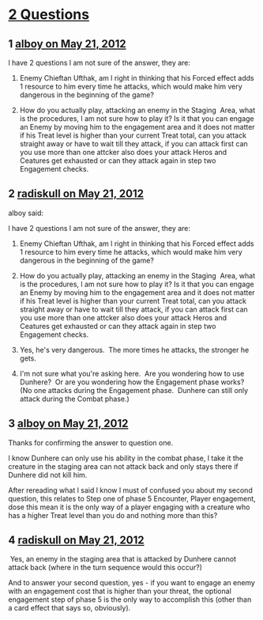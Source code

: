 # [2 Questions](https://community.fantasyflightgames.com/topic/64890-2-questions/)

## 1 [alboy on May 21, 2012](https://community.fantasyflightgames.com/topic/64890-2-questions/?do=findComment&comment=633816)

l have 2 questions l am not sure of the answer, they are:

1) Enemy Chieftan Ufthak, am l right in thinking that his Forced effect adds 1 resource to him every time he attacks, which would make him very dangerous in the beginning of the game?

2) How do you actually play, attacking an enemy in the Staging  Area, what is the procedures, l am not sure how to play it? Is it that you can engage an Enemy by moving him to the engagement area and it does not matter if his Treat level is higher than your current Treat total, can you attack straight away or have to wait till they attack, if you can attack first can you use more than one attcker also does your attack Heros and Ceatures get exhausted or can they attack again in step two Engagement checks.

## 2 [radiskull on May 21, 2012](https://community.fantasyflightgames.com/topic/64890-2-questions/?do=findComment&comment=633863)

alboy said:

l have 2 questions l am not sure of the answer, they are:

1) Enemy Chieftan Ufthak, am l right in thinking that his Forced effect adds 1 resource to him every time he attacks, which would make him very dangerous in the beginning of the game?

2) How do you actually play, attacking an enemy in the Staging  Area, what is the procedures, l am not sure how to play it? Is it that you can engage an Enemy by moving him to the engagement area and it does not matter if his Treat level is higher than your current Treat total, can you attack straight away or have to wait till they attack, if you can attack first can you use more than one attcker also does your attack Heros and Ceatures get exhausted or can they attack again in step two Engagement checks.



1) Yes, he's very dangerous.  The more times he attacks, the stronger he gets.

2) I'm not sure what you're asking here.  Are you wondering how to use Dunhere?  Or are you wondering how the Engagement phase works? (No one attacks during the Engagement phase.  Dunhere can still only attack during the Combat phase.)

## 3 [alboy on May 21, 2012](https://community.fantasyflightgames.com/topic/64890-2-questions/?do=findComment&comment=633892)

Thanks for confirming the answer to question one.

l know Dunhere can only use his ability in the combat phase, l take it the creature in the staging area can not attack back and only stays there if Dunhere did not kill him.

After rereading what l said l know l must of confused you about my second question, this relates to Step one of phase 5 Encounter, Player engagement, dose this mean it is the only way of a player engaging with a creature who has a higher Treat level than you do and nothing more than this?

## 4 [radiskull on May 21, 2012](https://community.fantasyflightgames.com/topic/64890-2-questions/?do=findComment&comment=633901)

 Yes, an enemy in the staging area that is attacked by Dunhere cannot attack back (where in the turn sequence would this occur?)

And to answer your second question, yes - if you want to engage an enemy with an engagement cost that is higher than your threat, the optional engagement step of phase 5 is the only way to accomplish this (other than a card effect that says so, obviously).

